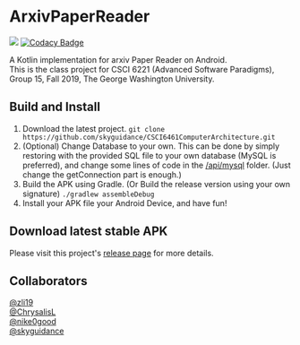 # ArxivPaperReader
![](https://github.com/skyguidance/ArxivPaperReader/workflows/Code%20Auto-compile%20Test%20(lint)/badge.svg)   [![Codacy Badge](https://api.codacy.com/project/badge/Grade/9f1a500172744c44ab6fad51af29a7e3)](https://www.codacy.com?utm_source=github.com&amp;utm_medium=referral&amp;utm_content=skyguidance/ArxivPaperReader&amp;utm_campaign=Badge_Grade)

A Kotlin implementation for arxiv Paper Reader on Android.<br>
This is the class project for CSCI 6221 (Advanced Software Paradigms), Group 15, Fall 2019, The George Washington University.
## Build and Install

1. Download the latest project.
 `git clone https://github.com/skyguidance/CSCI6461ComputerArchitecture.git`<br>
2. (Optional) Change Database to your own.
 This can be done by simply restoring with the provided SQL file to your own database (MySQL is preferred), and change some lines of code in the [/api/mysql](https://github.com/skyguidance/ArxivPaperReader/tree/master/app/src/main/java/com/example/cardviewdemo/api/mysql) folder. (Just change the getConnection part is enough.)<br>
3. Build the APK using Gradle. (Or Build the release version using your own signature)
 `./gradlew assembleDebug`<br>
4. Install your APK file your Android Device, and have fun!

## Download latest stable APK
Please visit this project's [release page](https://github.com/skyguidance/ArxivPaperReader/releases) for more details.<br>

## Collaborators
[@zli19](https://github.com/zli19)  
[@ChrysalisL](https://github.com/ChrysalisL)  
[@nike0good](https://github.com/nike0good)  
[@skyguidance](https://github.com/skyguidance)  
